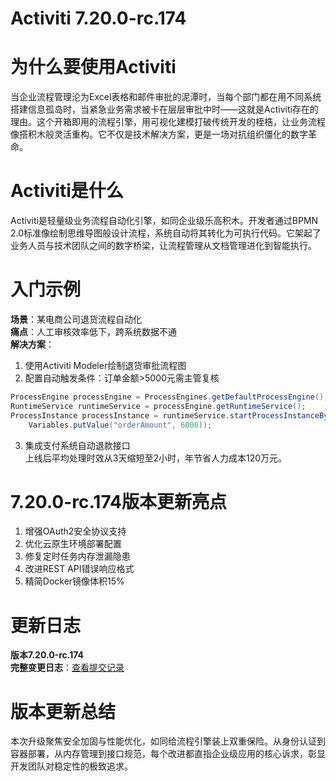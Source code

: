 # Activiti 7.20.0-rc.174
# 为什么要使用Activiti

当企业流程管理沦为Excel表格和邮件审批的泥潭时，当每个部门都在用不同系统搭建信息孤岛时，当紧急业务需求被卡在层层审批中时——这就是Activiti存在的理由。这个开箱即用的流程引擎，用可视化建模打破传统开发的桎梏，让业务流程像搭积木般灵活重构。它不仅是技术解决方案，更是一场对抗组织僵化的数字革命。

# Activiti是什么

Activiti是轻量级业务流程自动化引擎，如同企业级乐高积木。开发者通过BPMN 2.0标准像绘制思维导图般设计流程，系统自动将其转化为可执行代码。它架起了业务人员与技术团队之间的数字桥梁，让流程管理从文档管理进化到智能执行。

# 入门示例

**场景**：某电商公司退货流程自动化  
**痛点**：人工审核效率低下，跨系统数据不通  
**解决方案**：  
1. 使用Activiti Modeler绘制退货审批流程图  
2. 配置自动触发条件：订单金额>5000元需主管复核
```java
ProcessEngine processEngine = ProcessEngines.getDefaultProcessEngine();
RuntimeService runtimeService = processEngine.getRuntimeService();
ProcessInstance processInstance = runtimeService.startProcessInstanceByKey("returnProcess",
    Variables.putValue("orderAmount", 6000));
```
3. 集成支付系统自动退款接口  
上线后平均处理时效从3天缩短至2小时，年节省人力成本120万元。

# 7.20.0-rc.174版本更新亮点

1. 增强OAuth2安全协议支持  
2. 优化云原生环境部署配置  
3. 修复定时任务内存泄漏隐患  
4. 改进REST API错误响应格式  
5. 精简Docker镜像体积15%

# 更新日志

**版本7.20.0-rc.174**  
**完整变更日志**：[查看提交记录](https://github.com/Activiti/Activiti/compare/7.20.0-rc.173...7.20.0-rc.174)

# 版本更新总结

本次升级聚焦安全加固与性能优化，如同给流程引擎装上双重保险。从身份认证到容器部署，从内存管理到接口规范，每个改进都直指企业级应用的核心诉求，彰显开发团队对稳定性的极致追求。